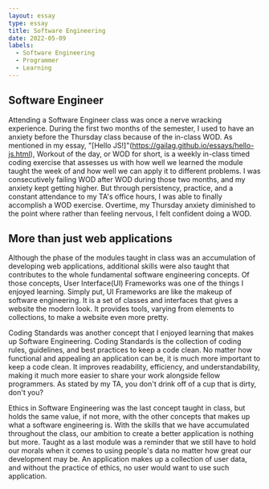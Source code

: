 ```yaml
---
layout: essay
type: essay
title: Software Engineering
date: 2022-05-09
labels:
  - Software Engineering
  - Programmer
  - Learning
---
```


## Software Engineer
Attending a Software Engineer class was once a nerve wracking experience. During the first two months of the semester, I used to have an anxiety before the Thursday class because of the in-class WOD. As mentioned in my essay, "[Hello JS!]"(https://gailag.github.io/essays/hello-js.html), Workout of the day, or WOD for short, is a weekly in-class timed coding exercise that assesses us with how well we learned the module taught the week of and how well we can apply it to different problems. I was consecutively failing WOD after WOD during those two months, and my anxiety kept getting higher. But through persistency, practice, and a constant attendance to my TA's office hours, I was able to finally accomplish a WOD exercise. Overtime, my Thursday anxiety diminished to the point where rather than feeling nervous, I felt confident doing a WOD.

## More than just web applications
Although the phase of the modules taught in class was an accumulation of developing web applications, additional skills were also taught that contributes to the whole fundamental software engineering concepts. Of those concepts, User Interface(UI) Frameworks was one of the things I enjoyed learning. Simply put, UI Frameworks are like the makeup of software engineering. It is a set of classes and interfaces that gives a website the modern look. It provides tools, varying from elements to collections, to make a website even more pretty.

Coding Standards was another concept that I enjoyed learning that makes up Software Engineering. Coding Standards is the collection of coding rules, guidelines, and best practices to keep a code clean. No matter how functional and appealing an application can be, it is much more important to keep a code clean. It improves readability, efficiency, and understandability, making it much more easier to share your work alongside fellow programmers. As stated by my TA, you don't drink off of a cup that is dirty, don't you?

Ethics in Software Engineering was the last concept taught in class, but holds the same value, if not more, with the other concepts that makes up what a software engineering is. With the skills that we have accumulated throughout the class, our ambition to create a better application is nothing but more. Taught as a last module was a reminder that we still have to hold our morals when it comes to using people's data no matter how great our development may be. An application makes up a collection of user data, and without the practice of ethics, no user would want to use such application.
